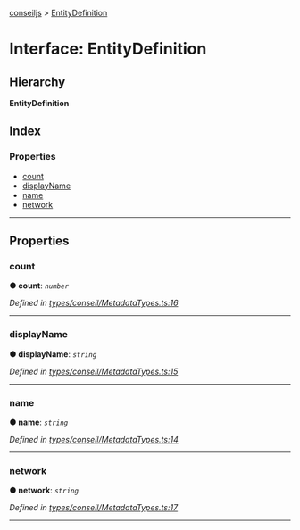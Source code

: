 [conseiljs](../README.md) > [EntityDefinition](../interfaces/entitydefinition.md)

# Interface: EntityDefinition

## Hierarchy

**EntityDefinition**

## Index

### Properties

* [count](entitydefinition.md#count)
* [displayName](entitydefinition.md#displayname)
* [name](entitydefinition.md#name)
* [network](entitydefinition.md#network)

---

## Properties

<a id="count"></a>

###  count

**● count**: *`number`*

*Defined in [types/conseil/MetadataTypes.ts:16](https://github.com/Cryptonomic/ConseilJS/blob/9f42371/src/types/conseil/MetadataTypes.ts#L16)*

___
<a id="displayname"></a>

###  displayName

**● displayName**: *`string`*

*Defined in [types/conseil/MetadataTypes.ts:15](https://github.com/Cryptonomic/ConseilJS/blob/9f42371/src/types/conseil/MetadataTypes.ts#L15)*

___
<a id="name"></a>

###  name

**● name**: *`string`*

*Defined in [types/conseil/MetadataTypes.ts:14](https://github.com/Cryptonomic/ConseilJS/blob/9f42371/src/types/conseil/MetadataTypes.ts#L14)*

___
<a id="network"></a>

###  network

**● network**: *`string`*

*Defined in [types/conseil/MetadataTypes.ts:17](https://github.com/Cryptonomic/ConseilJS/blob/9f42371/src/types/conseil/MetadataTypes.ts#L17)*

___

